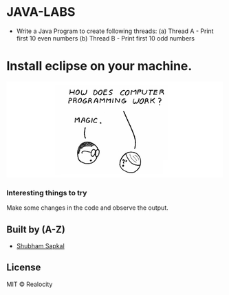 # JAVA-LABS

- Write a Java Program to create following threads: 
(a) Thread A - Print first 10 even numbers
(b) Thread B - Print first 10 odd numbers


# Install eclipse on your machine.

![Intro User Image](https://github.com/Realocity/JAVA_Practical/blob/main/assets/intro.png)

### Interesting things to try

Make some changes in the code and observe the output.

## Built by (A-Z)

- [Shubham Sapkal](https://github.com/Realocity)

## License

MIT © Realocity
